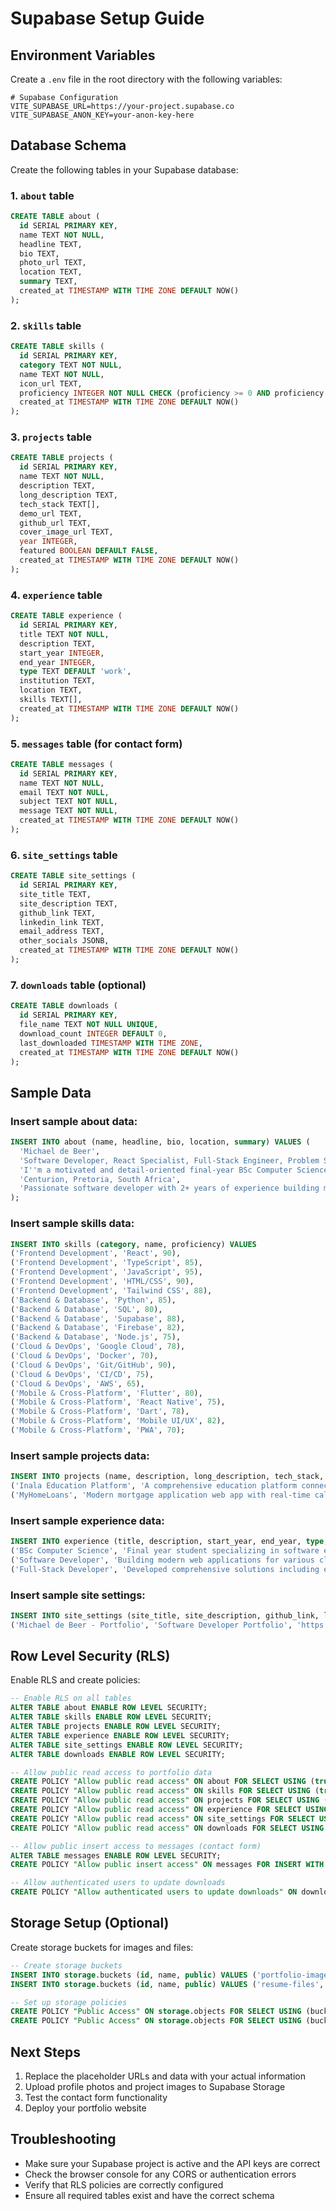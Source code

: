 # Supabase Setup Guide

## Environment Variables

Create a `.env` file in the root directory with the following variables:

```env
# Supabase Configuration
VITE_SUPABASE_URL=https://your-project.supabase.co
VITE_SUPABASE_ANON_KEY=your-anon-key-here
```

## Database Schema

Create the following tables in your Supabase database:

### 1. `about` table
```sql
CREATE TABLE about (
  id SERIAL PRIMARY KEY,
  name TEXT NOT NULL,
  headline TEXT,
  bio TEXT,
  photo_url TEXT,
  location TEXT,
  summary TEXT,
  created_at TIMESTAMP WITH TIME ZONE DEFAULT NOW()
);
```

### 2. `skills` table
```sql
CREATE TABLE skills (
  id SERIAL PRIMARY KEY,
  category TEXT NOT NULL,
  name TEXT NOT NULL,
  icon_url TEXT,
  proficiency INTEGER NOT NULL CHECK (proficiency >= 0 AND proficiency <= 100),
  created_at TIMESTAMP WITH TIME ZONE DEFAULT NOW()
);
```

### 3. `projects` table
```sql
CREATE TABLE projects (
  id SERIAL PRIMARY KEY,
  name TEXT NOT NULL,
  description TEXT,
  long_description TEXT,
  tech_stack TEXT[],
  demo_url TEXT,
  github_url TEXT,
  cover_image_url TEXT,
  year INTEGER,
  featured BOOLEAN DEFAULT FALSE,
  created_at TIMESTAMP WITH TIME ZONE DEFAULT NOW()
);
```

### 4. `experience` table
```sql
CREATE TABLE experience (
  id SERIAL PRIMARY KEY,
  title TEXT NOT NULL,
  description TEXT,
  start_year INTEGER,
  end_year INTEGER,
  type TEXT DEFAULT 'work',
  institution TEXT,
  location TEXT,
  skills TEXT[],
  created_at TIMESTAMP WITH TIME ZONE DEFAULT NOW()
);
```

### 5. `messages` table (for contact form)
```sql
CREATE TABLE messages (
  id SERIAL PRIMARY KEY,
  name TEXT NOT NULL,
  email TEXT NOT NULL,
  subject TEXT NOT NULL,
  message TEXT NOT NULL,
  created_at TIMESTAMP WITH TIME ZONE DEFAULT NOW()
);
```

### 6. `site_settings` table
```sql
CREATE TABLE site_settings (
  id SERIAL PRIMARY KEY,
  site_title TEXT,
  site_description TEXT,
  github_link TEXT,
  linkedin_link TEXT,
  email_address TEXT,
  other_socials JSONB,
  created_at TIMESTAMP WITH TIME ZONE DEFAULT NOW()
);
```

### 7. `downloads` table (optional)
```sql
CREATE TABLE downloads (
  id SERIAL PRIMARY KEY,
  file_name TEXT NOT NULL UNIQUE,
  download_count INTEGER DEFAULT 0,
  last_downloaded TIMESTAMP WITH TIME ZONE,
  created_at TIMESTAMP WITH TIME ZONE DEFAULT NOW()
);
```

## Sample Data

### Insert sample about data:
```sql
INSERT INTO about (name, headline, bio, location, summary) VALUES (
  'Michael de Beer',
  'Software Developer, React Specialist, Full-Stack Engineer, Problem Solver, Tech Enthusiast',
  'I''m a motivated and detail-oriented final-year BSc Computer Science student specializing in software engineering, cloud computing, and robust application development.\n\nWith over 2 years of experience building modern web applications, I''ve developed a passion for creating user-focused solutions that solve real-world problems. I specialize in React, TypeScript, and cloud technologies.\n\nWhen I''m not coding, you''ll find me exploring the outdoors, reading tech books, or watching Formula 1 races. I believe in continuous learning and pushing the boundaries of what''s possible with technology.',
  'Centurion, Pretoria, South Africa',
  'Passionate software developer with 2+ years of experience building modern web applications. Specialized in React, TypeScript, and cloud technologies. Let''s create something amazing together.'
);
```

### Insert sample skills data:
```sql
INSERT INTO skills (category, name, proficiency) VALUES
('Frontend Development', 'React', 90),
('Frontend Development', 'TypeScript', 85),
('Frontend Development', 'JavaScript', 95),
('Frontend Development', 'HTML/CSS', 90),
('Frontend Development', 'Tailwind CSS', 88),
('Backend & Database', 'Python', 85),
('Backend & Database', 'SQL', 80),
('Backend & Database', 'Supabase', 88),
('Backend & Database', 'Firebase', 82),
('Backend & Database', 'Node.js', 75),
('Cloud & DevOps', 'Google Cloud', 78),
('Cloud & DevOps', 'Docker', 70),
('Cloud & DevOps', 'Git/GitHub', 90),
('Cloud & DevOps', 'CI/CD', 75),
('Cloud & DevOps', 'AWS', 65),
('Mobile & Cross-Platform', 'Flutter', 80),
('Mobile & Cross-Platform', 'React Native', 75),
('Mobile & Cross-Platform', 'Dart', 78),
('Mobile & Cross-Platform', 'Mobile UI/UX', 82),
('Mobile & Cross-Platform', 'PWA', 70);
```

### Insert sample projects data:
```sql
INSERT INTO projects (name, description, long_description, tech_stack, demo_url, github_url, year, featured) VALUES
('Inala Education Platform', 'A comprehensive education platform connecting learners with providers. Features include course management, progress tracking, and interactive learning tools.', 'Built a full-stack education platform that serves thousands of students and educators. Implemented real-time collaboration features, progress analytics, and a robust content management system. The platform supports multiple learning formats including video courses, interactive quizzes, and live sessions.', ARRAY['React', 'TypeScript', 'Supabase', 'Tailwind CSS', 'Framer Motion'], 'https://demo.inala.com', 'https://github.com/michaeldebeer/inala', 2024, true),
('MyHomeLoans', 'Modern mortgage application web app with real-time calculations, document upload, and application tracking.', 'Developed a comprehensive mortgage application system that streamlines the entire loan process. Features include real-time interest calculations, document management, credit score integration, and automated approval workflows. The system processes thousands of applications monthly.', ARRAY['React', 'Node.js', 'PostgreSQL', 'AWS', 'Stripe'], 'https://myhomeloans.com', 'https://github.com/michaeldebeer/myhomeloans', 2023, true);
```

### Insert sample experience data:
```sql
INSERT INTO experience (title, description, start_year, end_year, type, institution, location) VALUES
('BSc Computer Science', 'Final year student specializing in software engineering, cloud computing, and application development. Focused on modern web technologies and scalable systems.', 2021, 2024, 'education', 'University of Pretoria', 'Pretoria, South Africa'),
('Software Developer', 'Building modern web applications for various clients. Specialized in React, TypeScript, and cloud-based solutions. Delivered multiple successful projects across different industries.', 2022, NULL, 'work', 'Freelance & Contract Work', 'Remote'),
('Full-Stack Developer', 'Developed comprehensive solutions including education platforms, mortgage applications, legal services portals, and fleet management systems.', 2021, 2022, 'work', 'Various Projects', 'South Africa');
```

### Insert sample site settings:
```sql
INSERT INTO site_settings (site_title, site_description, github_link, linkedin_link, email_address) VALUES
('Michael de Beer - Portfolio', 'Software Developer Portfolio', 'https://github.com/michaeldebeer', 'https://linkedin.com/in/michaeldebeer', 'michael@example.com');
```

## Row Level Security (RLS)

Enable RLS and create policies:

```sql
-- Enable RLS on all tables
ALTER TABLE about ENABLE ROW LEVEL SECURITY;
ALTER TABLE skills ENABLE ROW LEVEL SECURITY;
ALTER TABLE projects ENABLE ROW LEVEL SECURITY;
ALTER TABLE experience ENABLE ROW LEVEL SECURITY;
ALTER TABLE site_settings ENABLE ROW LEVEL SECURITY;
ALTER TABLE downloads ENABLE ROW LEVEL SECURITY;

-- Allow public read access to portfolio data
CREATE POLICY "Allow public read access" ON about FOR SELECT USING (true);
CREATE POLICY "Allow public read access" ON skills FOR SELECT USING (true);
CREATE POLICY "Allow public read access" ON projects FOR SELECT USING (true);
CREATE POLICY "Allow public read access" ON experience FOR SELECT USING (true);
CREATE POLICY "Allow public read access" ON site_settings FOR SELECT USING (true);
CREATE POLICY "Allow public read access" ON downloads FOR SELECT USING (true);

-- Allow public insert access to messages (contact form)
ALTER TABLE messages ENABLE ROW LEVEL SECURITY;
CREATE POLICY "Allow public insert access" ON messages FOR INSERT WITH CHECK (true);

-- Allow authenticated users to update downloads
CREATE POLICY "Allow authenticated users to update downloads" ON downloads FOR UPDATE USING (auth.role() = 'authenticated');
```

## Storage Setup (Optional)

Create storage buckets for images and files:

```sql
-- Create storage buckets
INSERT INTO storage.buckets (id, name, public) VALUES ('portfolio-images', 'portfolio-images', true);
INSERT INTO storage.buckets (id, name, public) VALUES ('resume-files', 'resume-files', true);

-- Set up storage policies
CREATE POLICY "Public Access" ON storage.objects FOR SELECT USING (bucket_id = 'portfolio-images');
CREATE POLICY "Public Access" ON storage.objects FOR SELECT USING (bucket_id = 'resume-files');
```

## Next Steps

1. Replace the placeholder URLs and data with your actual information
2. Upload profile photos and project images to Supabase Storage
3. Test the contact form functionality
4. Deploy your portfolio website

## Troubleshooting

- Make sure your Supabase project is active and the API keys are correct
- Check the browser console for any CORS or authentication errors
- Verify that RLS policies are correctly configured
- Ensure all required tables exist and have the correct schema 